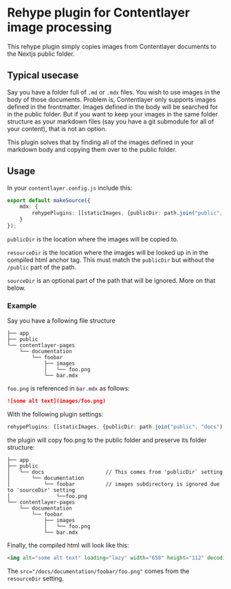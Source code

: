 # Rehype plugin for Contentlayer image processing

This rehype plugin simply copies images from Contentlayer documents to the Nextjs public folder.

## Typical usecase

Say you have a folder full of `.md` or `.mdx` files. You wish to use images in the body of those
documents. Problem is, Contentlayer only supports images defined in the frontmatter. Images defined
in the body will be searched for in the public folder. But if you want to keep your images in the same
folder structure as your markdown files (say you have a git submodule for all of your content), that is
not an option.

This plugin solves that by finding all of the images defined in your markdown body and copying them over
to the public folder.

## Usage
In your `contentlayer.config.js` include this:

```ts
export default makeSource({
    mdx: {
        rehypePlugins: [[staticImages, {publicDir: path.join("public", "<subdirectory in public folder>"), resourceDir: "/<subdirectory in public folder>", sourceDir: "<path to ignore>"}]]
    }
});
```

`publicDir` is the location where the images will be copied to.

`resourceDir` is the location where the images will be looked up in in the compiled html anchor tag. This must match the `publicDir` but without the `/public` part of the path.

`sourceDir` is an optional part of the path that will be ignored. More on that below.

### Example

Say you have a following file structure

```
├── app
├── public
└── contentlayer-pages
    └── documentation
        └── foobar
            ├── images
            │   └── foo.png
            └── bar.mdx
```

`foo.png` is referenced in `bar.mdx` as follows:

```md
![some alt text](images/foo.png)
```

With the following plugin settings:

```ts
rehypePlugins: [[staticImages, {publicDir: path.join("public", "docs"), resourceDir: "/docs", sourceDir: "images"}]]
```

the plugin will copy foo.png to the public folder and preserve its folder structure:

```
├── app
├── public
│   └── docs                    // This comes from 'publicDir` setting
│       └── documentation
│           └── foobar          // images subdirectory is ignored due to 'sourceDir' setting
│               └──foo.png
└── contentlayer-pages
    └── documentation
        └── foobar
            ├── images
            │   └── foo.png
            └── bar.mdx

```

Finally, the compiled html will look like this:

```html
<img alt="some alt text" loading="lazy" width="658" height="112" decoding="async" data-nimg="1" style="color:transparent" src="/docs/documentation/foobar/foo.png">
```

The `src="/docs/documentation/foobar/foo.png"` comes from the `resourceDir` setting.


